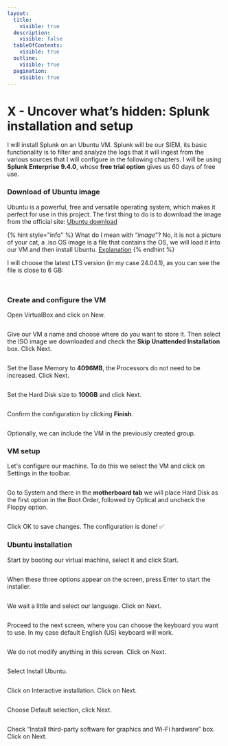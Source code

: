 ```yaml
---
layout:
  title:
    visible: true
  description:
    visible: false
  tableOfContents:
    visible: true
  outline:
    visible: true
  pagination:
    visible: true
---
```


# X - Uncover what’s hidden: Splunk installation and setup

I will install Splunk on an Ubuntu VM. Splunk will be our SIEM, its basic functionality is to filter and analyze the logs that it will ingest from the various sources that I will configure in the following chapters. I will be using **Splunk Enterprise 9.4.0**, whose **free trial option** gives us 60 days of free use.

### Download of Ubuntu image

Ubuntu is a powerful, free and versatile operating system, which makes it perfect for use in this project. The first thing to do is to download the image from the official site: [Ubuntu download](https://ubuntu.com/download/desktop)

{% hint style="info" %}
What do I mean with “_image_”? No, it is not a picture of your cat, a .iso OS image is a file that contains the OS, we will load it into our VM and then install Ubuntu. [Explanation](https://stackoverflow.com/questions/62282399/what-is-an-os-image-and-vm-image-in-short-i-would-need-to-understand-in-more-v)
{% endhint %}

I will choose the latest LTS version (in my case 24.04.1), as you can see the file is close to 6 GB:

<figure><img src="../../.gitbook/assets/image (10) (1).png" alt=""><figcaption></figcaption></figure>

<figure><img src="../../.gitbook/assets/image (1) (2).png" alt=""><figcaption></figcaption></figure>

### Create and configure the VM

Open VirtualBox and click on New.

<figure><img src="../../.gitbook/assets/image (2) (1) (1).png" alt=""><figcaption></figcaption></figure>

Give our VM a name and choose where do you want to store it. Then select the ISO image we downloaded and check the **Skip Unattended Installation** box. Click Next.

<figure><img src="../../.gitbook/assets/image (3) (2).png" alt=""><figcaption></figcaption></figure>

Set the Base Memory to **4096MB**, the Processors do not need to be increased. Click Next.

<figure><img src="../../.gitbook/assets/image (4) (1) (1).png" alt=""><figcaption></figcaption></figure>

Set the Hard Disk size to **100GB** and click Next.

<figure><img src="../../.gitbook/assets/image (5) (2).png" alt=""><figcaption></figcaption></figure>

Confirm the configuration by clicking **Finish**.

<figure><img src="../../.gitbook/assets/image (6) (2).png" alt=""><figcaption></figcaption></figure>

Optionally, we can include the VM in the previously created group.

### VM setup

Let's configure our machine. To do this we select the VM and click on Settings in the toolbar.

<figure><img src="../../.gitbook/assets/image (7) (1) (1).png" alt=""><figcaption></figcaption></figure>

Go to System and there in the **motherboard tab** we will place Hard Disk as the first option in the Boot Order, followed by Optical and uncheck the Floppy option.

<figure><img src="../../.gitbook/assets/image (8) (1) (1).png" alt=""><figcaption></figcaption></figure>

Click OK to save changes. The configuration is done! ✅

### Ubuntu installation

Start by booting our virtual machine, select it and click Start.

<figure><img src="../../.gitbook/assets/image (9) (1) (1).png" alt=""><figcaption></figcaption></figure>

When these three options appear on the screen, press Enter to start the installer.

<figure><img src="../../.gitbook/assets/image (10) (1) (1).png" alt=""><figcaption></figcaption></figure>

We wait a little and select our language. Click on Next.

<figure><img src="../../.gitbook/assets/image (11) (1) (1).png" alt=""><figcaption></figcaption></figure>

Proceed to the next screen, where you can choose the keyboard you want to use. In my case default English (US) keyboard will work.

<figure><img src="../../.gitbook/assets/image (12) (1) (1).png" alt=""><figcaption></figcaption></figure>

We do not modify anything in this screen. Click on Next.

<figure><img src="../../.gitbook/assets/image (13) (1) (1).png" alt=""><figcaption></figcaption></figure>

Select Install Ubuntu.

<figure><img src="../../.gitbook/assets/image (14) (1).png" alt=""><figcaption></figcaption></figure>

Click on Interactive installation. Click on Next.

<figure><img src="../../.gitbook/assets/image (15) (1).png" alt=""><figcaption></figcaption></figure>

Choose Default selection, click Next.

<figure><img src="../../.gitbook/assets/image (16) (1).png" alt=""><figcaption></figcaption></figure>

Check “Install third-party software for graphics and Wi-Fi hardware” box. Click on Next.

<figure><img src="../../.gitbook/assets/image (17) (1).png" alt=""><figcaption></figcaption></figure>













